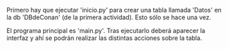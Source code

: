 Primero hay que ejecutar 'inicio.py' para crear una tabla llamada 'Datos' 
en la db 'DBdeConan' (de la primera actividad). Esto sólo se hace una vez.

El programa principal es 'main.py'. Tras ejecutarlo deberá  aparecer la 
interfaz y ahí se podrán realizar las distintas  acciones sobre la tabla.
